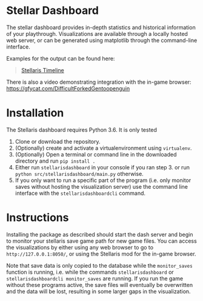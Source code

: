 # Stellar Dashboard

The stellar dashboard provides in-depth statistics and historical information of your playthrough. Visualizations are available through a 
locally hosted web server, or can be generated using matplotlib through the command-line interface.

Examples for the output can be found here: 

<blockquote class="imgur-embed-pub" lang="en" data-id="a/4dhVd"><a href="//imgur.com/4dhVd">Stellaris Timeline</a></blockquote><script async src="//s.imgur.com/min/embed.js" charset="utf-8"></script>


There is also a video demonstrating integration with the in-game browser: https://gfycat.com/DifficultForkedGentoopenguin

# Installation

The Stellaris dashboard requires Python 3.6. It is only tested 

  1. Clone or download the repository.
  2. (Optionally) create and activate a virtualenvironment using `virtualenv`.
  3. (Optionally) Open a terminal or command line in the downloaded directory and run `pip install .`
  4. Either run `stellarisdashboard` in your console if you ran step 3. or run `python src/stellarisdashboard/main.py` otherwise.
  5. If you only want to run a specific part of the program (i.e. only monitor saves without hosting the visualization server) use 
     the command line interface with the `stellarisdashboardcli` command.

# Instructions

Installing the package as described should start the dash server and begin to monitor your stellaris save game path for new game files.
You can access the visualizations by either using any web browser to go to `http://127.0.0.1:8050/`, or using the Stellaris mod for 
the in-game browser.

Note that save data is only copied to the database while the `monitor_saves` function is running, i.e. while the commands `stellarisdashboard` 
or `stellarisdashboardcli monitor_saves` are running. If you run the game without these programs active, the save files will eventually be 
overwritten and the data will be lost, resulting in some larger gaps in the visualization.



